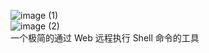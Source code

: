 <p align = "center">

![image (1)](https://user-images.githubusercontent.com/27763415/224210541-f0167570-33c2-42d7-b17a-33585fa82915.png)
<br>
![image (2)](https://user-images.githubusercontent.com/27763415/224210747-e00d1f9a-f726-4536-8151-b8b925c4dade.png)
<br>
一个极简的通过 Web 远程执行 Shell 命令的工具
</p>
